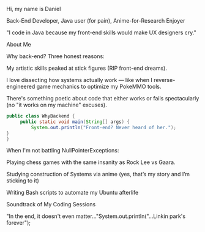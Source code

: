 Hi, my name is Daniel

Back-End Developer, Java user (for pain),  Anime-for-Research Enjoyer 

"I code in Java because my front-end skills would make UX designers cry."

About Me

Why back-end? Three honest reasons:

My artistic skills peaked at stick figures (RIP front-end dreams).

I love dissecting how systems actually work — like when I reverse-engineered game mechanics to optimize my PokeMMO tools.

There's something poetic about code that either works or fails spectacularly (no "it works on my machine" excuses).
```java
public class WhyBackend {
     public static void main(String[] args) {
         System.out.println("Front-end? Never heard of her.");
}
}
```


When I'm not battling NullPointerExceptions:

Playing chess games with the same insanity as Rock Lee vs Gaara.

Studying construction of Systems via anime (yes, that’s my story and I’m sticking to it)

Writing Bash scripts to automate my Ubuntu afterlife

Soundtrack of My Coding Sessions

"In the end, it doesn't even matter..."System.out.println("...Linkin park's forever");
